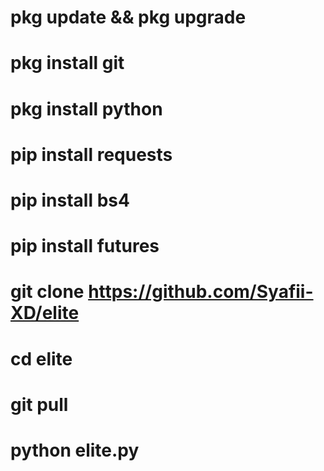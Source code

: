 # pkg update && pkg upgrade

# pkg install git

# pkg install python

# pip install requests

# pip install bs4

# pip install futures

# git clone https://github.com/Syafii-XD/elite

# cd elite

# git pull

# python elite.py





